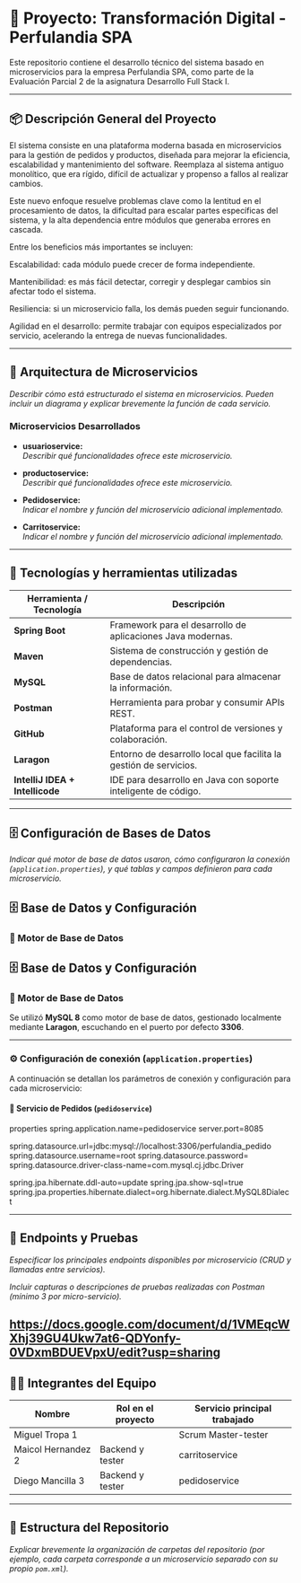 # 🧾 Proyecto: Transformación Digital - Perfulandia SPA

Este repositorio contiene el desarrollo técnico del sistema basado en microservicios para la empresa Perfulandia SPA, como parte de la Evaluación Parcial 2 de la asignatura Desarrollo Full Stack I.

---

## 📦 Descripción General del Proyecto

El sistema consiste en una plataforma moderna basada en microservicios para la gestión de pedidos y productos, diseñada para mejorar la eficiencia, escalabilidad y mantenimiento del software. Reemplaza al sistema antiguo monolítico, que era rígido, difícil de actualizar y propenso a fallos al realizar cambios.

Este nuevo enfoque resuelve problemas clave como la lentitud en el procesamiento de datos, la dificultad para escalar partes específicas del sistema, y la alta dependencia entre módulos que generaba errores en cascada.

Entre los beneficios más importantes se incluyen:

Escalabilidad: cada módulo puede crecer de forma independiente.

Mantenibilidad: es más fácil detectar, corregir y desplegar cambios sin afectar todo el sistema.

Resiliencia: si un microservicio falla, los demás pueden seguir funcionando.

Agilidad en el desarrollo: permite trabajar con equipos especializados por servicio, acelerando la entrega de nuevas funcionalidades.

---

## 🧩 Arquitectura de Microservicios

_Describir cómo está estructurado el sistema en microservicios. Pueden incluir un diagrama y explicar brevemente la función de cada servicio._

### Microservicios Desarrollados

- **usuarioservice:**  
  _Describir qué funcionalidades ofrece este microservicio._

- **productoservice:**  
  _Describir qué funcionalidades ofrece este microservicio._

- **Pedidoservice:**  
  _Indicar el nombre y función del microservicio adicional implementado._

- **Carritoservice:**  
  _Indicar el nombre y función del microservicio adicional implementado._

---

## 🧰 Tecnologías y herramientas utilizadas

| Herramienta / Tecnología      | Descripción                                                         |
|------------------------------|---------------------------------------------------------------------|
| **Spring Boot**              | Framework para el desarrollo de aplicaciones Java modernas.         |
| **Maven**                    | Sistema de construcción y gestión de dependencias.                  |
| **MySQL**                    | Base de datos relacional para almacenar la información.             |
| **Postman**                  | Herramienta para probar y consumir APIs REST.                       |
| **GitHub**                   | Plataforma para el control de versiones y colaboración.             |
| **Laragon**                  | Entorno de desarrollo local que facilita la gestión de servicios.   |
| **IntelliJ IDEA + Intellicode** | IDE para desarrollo en Java con soporte inteligente de código.    |

---

## 🗄️ Configuración de Bases de Datos

_Indicar qué motor de base de datos usaron, cómo configuraron la conexión (`application.properties`), y qué tablas y campos definieron para cada microservicio._
## 🗄️ Base de Datos y Configuración

### 🔧 Motor de Base de Datos

## 🗄️ Base de Datos y Configuración

### 🔧 Motor de Base de Datos

Se utilizó **MySQL 8** como motor de base de datos, gestionado localmente mediante **Laragon**, escuchando en el puerto por defecto **3306**.

---

### ⚙️ Configuración de conexión (`application.properties`)

A continuación se detallan los parámetros de conexión y configuración para cada microservicio:

#### 🧾 Servicio de Pedidos (`pedidoservice`)
properties
spring.application.name=pedidoservice
server.port=8085

spring.datasource.url=jdbc:mysql://localhost:3306/perfulandia_pedido
spring.datasource.username=root
spring.datasource.password=
spring.datasource.driver-class-name=com.mysql.cj.jdbc.Driver

spring.jpa.hibernate.ddl-auto=update
spring.jpa.show-sql=true
spring.jpa.properties.hibernate.dialect=org.hibernate.dialect.MySQL8Dialect





---

## 📮 Endpoints y Pruebas

_Especificar los principales endpoints disponibles por microservicio (CRUD y llamadas entre servicios)._

_Incluir capturas o descripciones de pruebas realizadas con Postman (mínimo 3 por micro-servicio)._

https://docs.google.com/document/d/1VMEqcWXhj39GU4Ukw7at6-QDYonfy-0VDxmBDUEVpxU/edit?usp=sharing
---

## 🧑‍💻 Integrantes del Equipo

| Nombre                | Rol en el proyecto          | Servicio principal trabajado  |
|-----------------------|----------------------------|------------------------------|
| Miguel Tropa 1 | | Scrum Master-tester  |        |pedidoservice   | 
| Maicol Hernandez 2 |  Backend y tester             | carritoservice              |
| Diego Mancilla 3 |      Backend y tester            | pedidoservice                |

---

## 📂 Estructura del Repositorio

_Explicar brevemente la organización de carpetas del repositorio (por ejemplo, cada carpeta corresponde a un microservicio separado con su propio `pom.xml`)._
